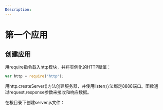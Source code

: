 ```yaml
---
Description:
---
```


# 第一个应用

## 创建应用

用require指令载入http模块，并将实例化的HTTP赋值：

```js
var http = require("http");
```

用http.createServer()方法创建服务器，并使用listen方法绑定8888端口。函数通过request,response参数来接收和响应数据。

在根目录下创建server.js文件：

```js

